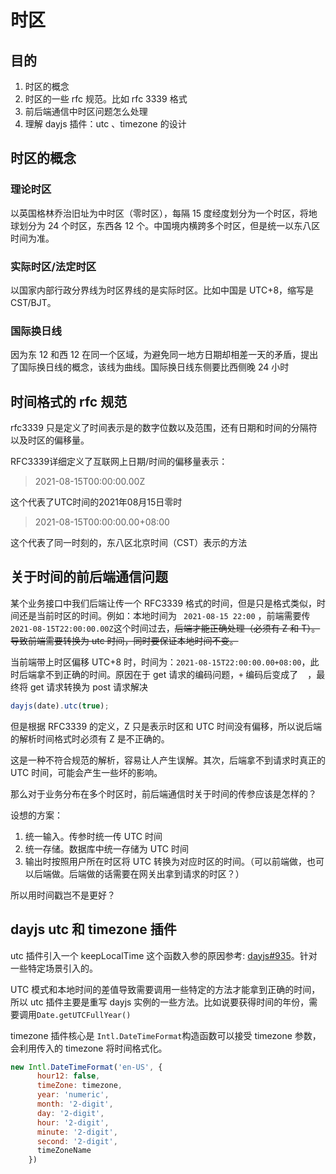# 时区

## 目的

1. 时区的概念
2. 时区的一些 rfc 规范。比如 rfc 3339 格式
3. 前后端通信中时区问题怎么处理
4. 理解 dayjs 插件：utc 、timezone 的设计

## 时区的概念

### 理论时区

以英国格林乔治旧址为中时区（零时区），每隔 15 度经度划分为一个时区，将地球划分为 24 个时区，东西各 12 个。中国境内横跨多个时区，但是统一以东八区时间为准。

### 实际时区/法定时区

以国家内部行政分界线为时区界线的是实际时区。比如中国是 UTC+8，缩写是 CST/BJT。

### 国际换日线

因为东 12 和西 12 在同一个区域，为避免同一地方日期却相差一天的矛盾，提出了国际换日线的概念，该线为曲线。国际换日线东侧要比西侧晚 24 小时

## 时间格式的 rfc 规范

rfc3339 只是定义了时间表示是的数字位数以及范围，还有日期和时间的分隔符以及时区的偏移量。

RFC3339详细定义了互联网上日期/时间的偏移量表示：

> 2021-08-15T00:00:00.00Z

这个代表了UTC时间的2021年08月15日零时

> 2021-08-15T00:00:00.00+08:00

这个代表了同一时刻的，东八区北京时间（CST）表示的方法

## 关于时间的前后端通信问题

某个业务接口中我们后端让传一个 RFC3339 格式的时间，但是只是格式类似，时间还是当前时区的时间。例如：本地时间为 ` 2021-08-15 22:00` ，前端需要传 `2021-08-15T22:00:00.00Z`这个时间过去，~~后端才能正确处理（必须有 Z 和 T）。导致前端需要转换为 utc 时间，同时要保证本地时间不变。~~ 

当前端带上时区偏移 UTC+8 时，时间为：`2021-08-15T22:00:00.00+08:00`，此时后端拿不到正确的时间。原因在于 get 请求的编码问题，`+` 编码后变成了 ` ` ，最终将 get 请求转换为 post 请求解决

```ts
dayjs(date).utc(true);
```

但是根据 RFC3339 的定义，Z 只是表示时区和 UTC 时间没有偏移，所以说后端的解析时间格式时必须有 Z 是不正确的。

这是一种不符合规范的解析，容易让人产生误解。其次，后端拿不到请求时真正的 UTC 时间，可能会产生一些坏的影响。

那么对于业务分布在多个时区时，前后端通信时关于时间的传参应该是怎样的？

设想的方案：

1. 统一输入。传参时统一传 UTC 时间
2. 统一存储。数据库中统一存储为 UTC 时间
3. 输出时按照用户所在时区将 UTC 转换为对应时区的时间。（可以前端做，也可以后端做。后端做的话需要在网关出拿到请求的时区？）

所以用时间戳岂不是更好？

## dayjs utc 和 timezone 插件

utc 插件引入一个 keepLocalTime 这个函数入参的原因参考: [dayjs#935](https://github.com/iamkun/dayjs/issues/935)。针对一些特定场景引入的。

UTC 模式和本地时间的差值导致需要调用一些特定的方法才能拿到正确的时间，所以 utc 插件主要是重写 dayjs 实例的一些方法。比如说要获得时间的年份，需要调用`Date.getUTCFullYear()`

timezone 插件核心是 `Intl.DateTimeFormat`构造函数可以接受 timezone 参数，会利用传入的 timezone 将时间格式化。

```js
new Intl.DateTimeFormat('en-US', {
      hour12: false,
      timeZone: timezone,
      year: 'numeric',
      month: '2-digit',
      day: '2-digit',
      hour: '2-digit',
      minute: '2-digit',
      second: '2-digit',
      timeZoneName
    })
```





